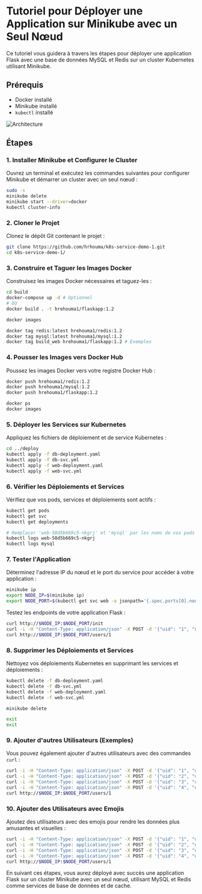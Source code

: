 # Tutoriel pour Déployer une Application sur Minikube avec un Seul Nœud

Ce tutoriel vous guidera à travers les étapes pour déployer une application Flask avec une base de données MySQL et Redis sur un cluster Kubernetes utilisant Minikube.

## Prérequis
- Docker installé
- Minikube installé
- `kubectl` installé

![Architecture](https://github.com/janakiramm/Kubernetes-multi-container-pod/blob/master/multi-container-pod.png?raw=true)

## Étapes

### 1. Installer Minikube et Configurer le Cluster

Ouvrez un terminal et exécutez les commandes suivantes pour configurer Minikube et démarrer un cluster avec un seul nœud :

```sh
sudo -s
minikube delete
minikube start --driver=docker
kubectl cluster-info
```

### 2. Cloner le Projet

Clonez le dépôt Git contenant le projet :

```sh
git clone https://github.com/hrhouma/k8s-service-demo-1.git
cd k8s-service-demo-1/
```

### 3. Construire et Taguer les Images Docker

Construisez les images Docker nécessaires et taguez-les :

```sh
cd build
docker-compose up -d # Optionnel
# OU
docker build . -t hrehouma1/flaskapp:1.2

docker images

docker tag redis:latest hrehouma1/redis:1.2
docker tag mysql:latest hrehouma1/mysql:1.2
docker tag build_web hrehouma1/flaskapp:1.2 # Exemples
```

### 4. Pousser les Images vers Docker Hub

Poussez les images Docker vers votre registre Docker Hub :

```sh
docker push hrehouma1/redis:1.2
docker push hrehouma1/mysql:1.2
docker push hrehouma1/flaskapp:1.2

docker ps
docker images
```

### 5. Déployer les Services sur Kubernetes

Appliquez les fichiers de déploiement et de service Kubernetes :

```sh
cd ../deploy
kubectl apply -f db-deployment.yaml
kubectl apply -f db-svc.yml
kubectl apply -f web-deployment.yaml
kubectl apply -f web-svc.yml
```

### 6. Vérifier les Déploiements et Services

Vérifiez que vos pods, services et déploiements sont actifs :

```sh
kubectl get pods
kubectl get svc
kubectl get deployments

# Remplacer 'web-58d5b669c5-nkgrj' et 'mysql' par les noms de vos pods
kubectl logs web-58d5b669c5-nkgrj
kubectl logs mysql
```

### 7. Tester l'Application

Déterminez l'adresse IP du nœud et le port du service pour accéder à votre application :

```sh
minikube ip
export NODE_IP=$(minikube ip)
export NODE_PORT=$(kubectl get svc web -o jsonpath='{.spec.ports[0].nodePort}')
```

Testez les endpoints de votre application Flask :

```sh
curl http://$NODE_IP:$NODE_PORT/init
curl -i -H "Content-Type: application/json" -X POST -d '{"uid": "1", "user":"Haythem Rehouma"}' http://$NODE_IP:$NODE_PORT/users/add
curl http://$NODE_IP:$NODE_PORT/users/1
```

### 8. Supprimer les Déploiements et Services

Nettoyez vos déploiements Kubernetes en supprimant les services et déploiements :

```sh
kubectl delete -f db-deployment.yaml
kubectl delete -f db-svc.yml
kubectl delete -f web-deployment.yaml
kubectl delete -f web-svc.yml

minikube delete

exit
exit
```

### 9. Ajouter d'autres Utilisateurs (Exemples)

Vous pouvez également ajouter d'autres utilisateurs avec des commandes `curl` :

```sh
curl -i -H "Content-Type: application/json" -X POST -d '{"uid": "1", "user":"Haythem Rehouma"}' http://$NODE_IP:$NODE_PORT/users/add
curl -i -H "Content-Type: application/json" -X POST -d '{"uid": "2", "user":"John Doe"}' http://$NODE_IP:$NODE_PORT/users/add
curl -i -H "Content-Type: application/json" -X POST -d '{"uid": "3", "user":"Jane Smith"}' http://$NODE_IP:$NODE_PORT/users/add
curl -i -H "Content-Type: application/json" -X POST -d '{"uid": "4", "user":"Mike Taylor"}' http://$NODE_IP:$NODE_PORT/users/add
curl http://$NODE_IP:$NODE_PORT/users/1
```

### 10. Ajouter des Utilisateurs avec Emojis

Ajoutez des utilisateurs avec des emojis pour rendre les données plus amusantes et visuelles :

```sh
curl -i -H "Content-Type: application/json" -X POST -d '{"uid": "1", "user":"Haythem Rehouma 😊"}' http://$NODE_IP:$NODE_PORT/users/add
curl -i -H "Content-Type: application/json" -X POST -d '{"uid": "2", "user":"John Doe 🚀"}' http://$NODE_IP:$NODE_PORT/users/add
curl -i -H "Content-Type: application/json" -X POST -d '{"uid": "3", "user":"Jane Smith 🌟"}' http://$NODE_IP:$NODE_PORT/users/add
curl -i -H "Content-Type: application/json" -X POST -d '{"uid": "4", "user":"Mike Taylor 🎉"}' http://$NODE_IP:$NODE_PORT/users/add
curl http://$NODE_IP:$NODE_PORT/users/1
```

En suivant ces étapes, vous aurez déployé avec succès une application Flask sur un cluster Minikube avec un seul nœud, utilisant MySQL et Redis comme services de base de données et de cache.
